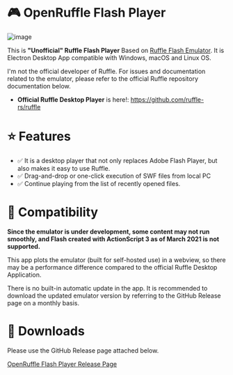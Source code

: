 # 🎮 OpenRuffle Flash Player
![image](https://user-images.githubusercontent.com/48266008/112129289-9b6b6380-8c0a-11eb-9b1a-759ffbd10ffc.png)

This is **"Unofficial" Ruffle Flash Player** Based on [Ruffle Flash Emulator](https://ruffle.rs). It is Electron Desktop App compatible with Windows, macOS and Linux OS.

I'm not the official developer of Ruffle. For issues and documentation related to the emulator, please refer to the official Ruffle repository documentation below.
 - **Official Ruffle Desktop Player** is here!: https://github.com/ruffle-rs/ruffle

# ⭐ Features
 - ✅ It is a desktop player that not only replaces Adobe Flash Player, but also makes it easy to use Ruffle.
 - ✅ Drag-and-drop or one-click execution of SWF files from local PC
 - ✅ Continue playing from the list of recently opened files.

# 📢 Compatibility
**Since the emulator is under development, some content may not run smoothly, and Flash created with ActionScript 3 as of March 2021 is not supported.**

This app plots the emulator (built for self-hosted use) in a webview, so there may be a performance difference compared to the official Ruffle Desktop Application.

There is no built-in automatic update in the app. It is recommended to download the updated emulator version by referring to the GitHub Release page on a monthly basis.

# 💾 Downloads
Please use the GitHub Release page attached below.

[OpenRuffle Flash Player Release Page](https://github.com/leejooy96/open-ruffle-player/releases)

